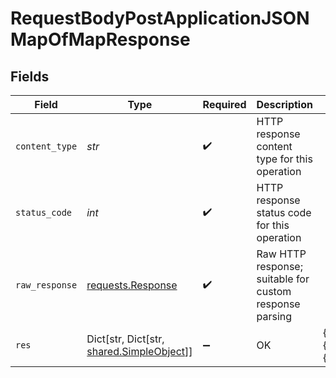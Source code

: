 # RequestBodyPostApplicationJSONMapOfMapResponse


## Fields

| Field                                                                                                       | Type                                                                                                        | Required                                                                                                    | Description                                                                                                 | Example                                                                                                     |
| ----------------------------------------------------------------------------------------------------------- | ----------------------------------------------------------------------------------------------------------- | ----------------------------------------------------------------------------------------------------------- | ----------------------------------------------------------------------------------------------------------- | ----------------------------------------------------------------------------------------------------------- |
| `content_type`                                                                                              | *str*                                                                                                       | :heavy_check_mark:                                                                                          | HTTP response content type for this operation                                                               |                                                                                                             |
| `status_code`                                                                                               | *int*                                                                                                       | :heavy_check_mark:                                                                                          | HTTP response status code for this operation                                                                |                                                                                                             |
| `raw_response`                                                                                              | [requests.Response](https://requests.readthedocs.io/en/latest/api/#requests.Response)                       | :heavy_check_mark:                                                                                          | Raw HTTP response; suitable for custom response parsing                                                     |                                                                                                             |
| `res`                                                                                                       | Dict[str, Dict[str, [shared.SimpleObject](../../models/shared/simpleobject.md)]]                            | :heavy_minus_sign:                                                                                          | OK                                                                                                          | {"mapElem1":{"subMapElem1":"...","subMapElem2":"..."},"mapElem2":{"subMapElem1":"...","subMapElem2":"..."}} |